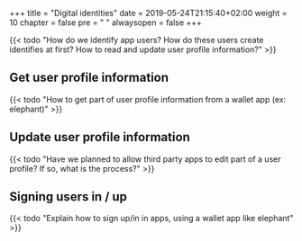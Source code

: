 +++
title = "Digital identities"
date = 2019-05-24T21:15:40+02:00
weight = 10
chapter = false
pre = "<i class='fa ela-page'></i> "
alwaysopen = false
+++

{{< todo "How do we identify app users? How do these users create identifies at first? How to read and update user profile information?" >}}

## Get user profile information

{{< todo "How to get part of user profile information from a wallet app (ex: elephant)" >}}

## Update user profile information

{{< todo "Have we planned to allow third party apps to edit part of a user profile? If so, what is the process?" >}}

## Signing users in / up

{{< todo "Explain how to sign up/in in apps, using a wallet app like elephant" >}}